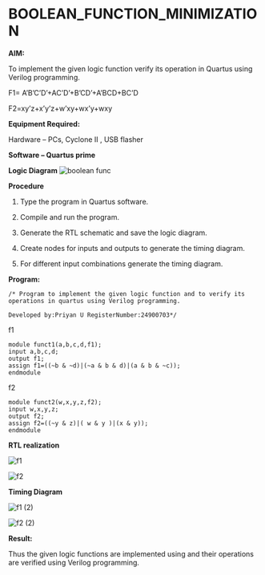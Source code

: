 # BOOLEAN_FUNCTION_MINIMIZATION

**AIM:**

To implement the given logic function verify its operation in Quartus using Verilog programming.

F1= A’B’C’D’+AC’D’+B’CD’+A’BCD+BC’D 

F2=xy’z+x’y’z+w’xy+wx’y+wxy

**Equipment Required:**

Hardware – PCs, Cyclone II , USB flasher

**Software – Quartus prime**

**Logic Diagram**
![boolean func](https://github.com/user-attachments/assets/b60551a8-8c93-44df-bfaf-637aedcef769)

**Procedure**

1.	Type the program in Quartus software.

2.	Compile and run the program.

3.	Generate the RTL schematic and save the logic diagram.

4.	Create nodes for inputs and outputs to generate the timing diagram.

5.	For different input combinations generate the timing diagram.


**Program:**
```
/* Program to implement the given logic function and to verify its operations in quartus using Verilog programming. 

Developed by:Priyan U RegisterNumber:24900703*/
```
f1
```
module funct1(a,b,c,d,f1);
input a,b,c,d;
output f1;
assign f1=((~b & ~d)|(~a & b & d)|(a & b & ~c));
endmodule

```
f2
```
module funct2(w,x,y,z,f2);
input w,x,y,z;
output f2;
assign f2=((~y & z)|( w & y )|(x & y));
endmodule

```

**RTL realization**




![f1](https://github.com/user-attachments/assets/5655f823-98ae-4540-abee-874651eac3da)







![f2](https://github.com/user-attachments/assets/e9177c25-859e-4fe6-a27d-327ed4a2742e)






**Timing Diagram**





![f1 (2)](https://github.com/user-attachments/assets/addcc60a-bb4d-427d-8c19-3d6131776460)






![f2 (2)](https://github.com/user-attachments/assets/d60690e2-a159-4c73-98c9-045d505f7da3)






**Result:**





Thus the given logic functions are implemented using and their operations are verified using Verilog programming.






